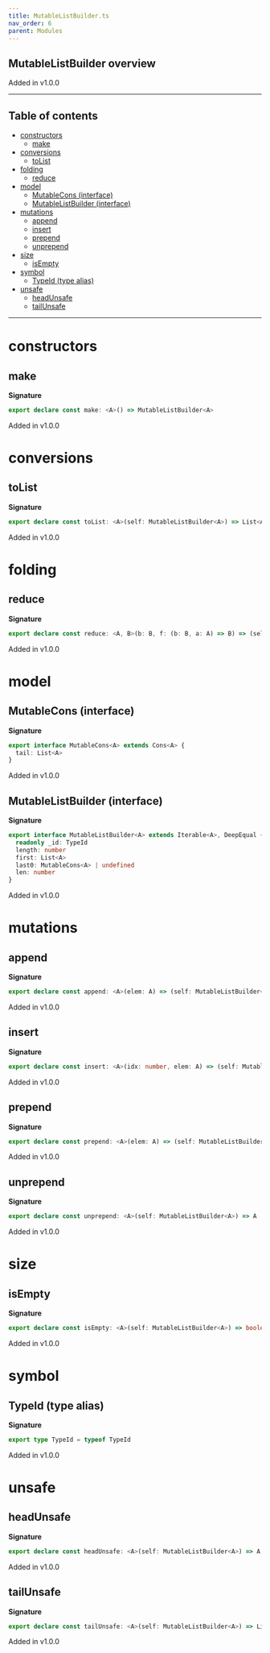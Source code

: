 ```yaml
---
title: MutableListBuilder.ts
nav_order: 6
parent: Modules
---
```


## MutableListBuilder overview

Added in v1.0.0

---

<h2 class="text-delta">Table of contents</h2>

- [constructors](#constructors)
  - [make](#make)
- [conversions](#conversions)
  - [toList](#tolist)
- [folding](#folding)
  - [reduce](#reduce)
- [model](#model)
  - [MutableCons (interface)](#mutablecons-interface)
  - [MutableListBuilder (interface)](#mutablelistbuilder-interface)
- [mutations](#mutations)
  - [append](#append)
  - [insert](#insert)
  - [prepend](#prepend)
  - [unprepend](#unprepend)
- [size](#size)
  - [isEmpty](#isempty)
- [symbol](#symbol)
  - [TypeId (type alias)](#typeid-type-alias)
- [unsafe](#unsafe)
  - [headUnsafe](#headunsafe)
  - [tailUnsafe](#tailunsafe)

---

# constructors

## make

**Signature**

```ts
export declare const make: <A>() => MutableListBuilder<A>
```

Added in v1.0.0

# conversions

## toList

**Signature**

```ts
export declare const toList: <A>(self: MutableListBuilder<A>) => List<A>
```

Added in v1.0.0

# folding

## reduce

**Signature**

```ts
export declare const reduce: <A, B>(b: B, f: (b: B, a: A) => B) => (self: MutableListBuilder<A>) => B
```

Added in v1.0.0

# model

## MutableCons (interface)

**Signature**

```ts
export interface MutableCons<A> extends Cons<A> {
  tail: List<A>
}
```

Added in v1.0.0

## MutableListBuilder (interface)

**Signature**

```ts
export interface MutableListBuilder<A> extends Iterable<A>, DeepEqual {
  readonly _id: TypeId
  length: number
  first: List<A>
  last0: MutableCons<A> | undefined
  len: number
}
```

Added in v1.0.0

# mutations

## append

**Signature**

```ts
export declare const append: <A>(elem: A) => (self: MutableListBuilder<A>) => MutableListBuilder<A>
```

Added in v1.0.0

## insert

**Signature**

```ts
export declare const insert: <A>(idx: number, elem: A) => (self: MutableListBuilder<A>) => MutableListBuilder<A>
```

Added in v1.0.0

## prepend

**Signature**

```ts
export declare const prepend: <A>(elem: A) => (self: MutableListBuilder<A>) => MutableListBuilder<A>
```

Added in v1.0.0

## unprepend

**Signature**

```ts
export declare const unprepend: <A>(self: MutableListBuilder<A>) => A
```

Added in v1.0.0

# size

## isEmpty

**Signature**

```ts
export declare const isEmpty: <A>(self: MutableListBuilder<A>) => boolean
```

Added in v1.0.0

# symbol

## TypeId (type alias)

**Signature**

```ts
export type TypeId = typeof TypeId
```

Added in v1.0.0

# unsafe

## headUnsafe

**Signature**

```ts
export declare const headUnsafe: <A>(self: MutableListBuilder<A>) => A
```

Added in v1.0.0

## tailUnsafe

**Signature**

```ts
export declare const tailUnsafe: <A>(self: MutableListBuilder<A>) => List<A>
```

Added in v1.0.0

